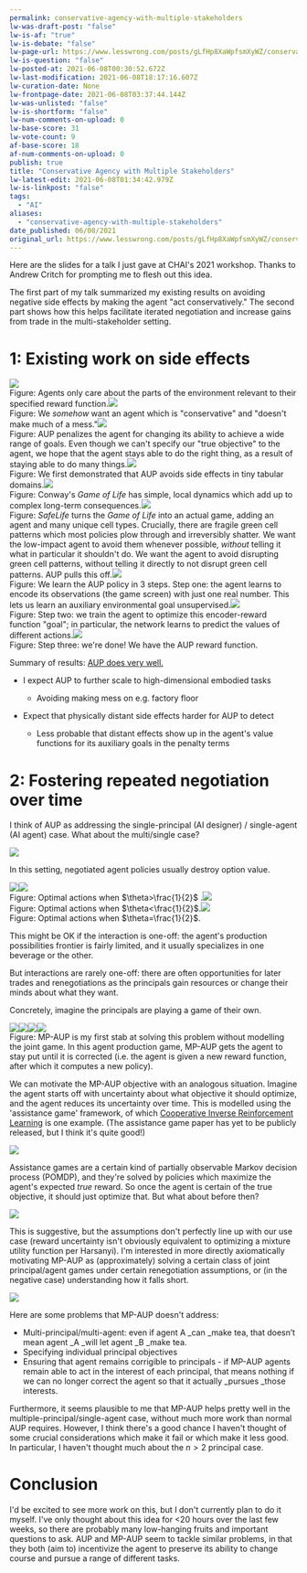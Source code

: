 ```yaml
---
permalink: conservative-agency-with-multiple-stakeholders
lw-was-draft-post: "false"
lw-is-af: "true"
lw-is-debate: "false"
lw-page-url: https://www.lesswrong.com/posts/gLfHp8XaWpfsmXyWZ/conservative-agency-with-multiple-stakeholders
lw-is-question: "false"
lw-posted-at: 2021-06-08T00:30:52.672Z
lw-last-modification: 2021-06-08T18:17:16.607Z
lw-curation-date: None
lw-frontpage-date: 2021-06-08T03:37:44.144Z
lw-was-unlisted: "false"
lw-is-shortform: "false"
lw-num-comments-on-upload: 0
lw-base-score: 31
lw-vote-count: 9
af-base-score: 18
af-num-comments-on-upload: 0
publish: true
title: "Conservative Agency with Multiple Stakeholders"
lw-latest-edit: 2021-06-08T01:34:42.979Z
lw-is-linkpost: "false"
tags: 
  - "AI"
aliases: 
  - "conservative-agency-with-multiple-stakeholders"
date_published: 06/08/2021
original_url: https://www.lesswrong.com/posts/gLfHp8XaWpfsmXyWZ/conservative-agency-with-multiple-stakeholders
---
```

Here are the slides for a talk I just gave at CHAI's 2021 workshop. Thanks to Andrew Critch for prompting me to flesh out this idea.

The first part of my talk summarized my existing results on avoiding negative side effects by making the agent "act conservatively." The second part shows how this helps facilitate iterated negotiation and increase gains from trade in the multi-stakeholder setting. 

# 1: Existing work on side effects

![](https://39669.cdn.cke-cs.com/rQvD3VnunXZu34m86e5f/images/5d8db03fe692d0a310f42ec0c249a6b2be892ea6e84ec762.png)
<br/>Figure: Agents only care about the parts of the environment relevant to their specified reward function.![](https://39669.cdn.cke-cs.com/rQvD3VnunXZu34m86e5f/images/11973d84ffe3b4c8b56ebfe90261e336e126ad93cdda39a5.png)
<br/>Figure: We _somehow_ want an agent which is "conservative" and "doesn't make much of a mess."![](https://39669.cdn.cke-cs.com/rQvD3VnunXZu34m86e5f/images/19247989a8c519fbc27fc9d100129444d4ca2f86968a9a8b.png)
<br/>Figure: AUP penalizes the agent for changing its ability to achieve a wide range of goals. Even though we can't specify our "true objective" to the agent, we hope that the agent stays able to do the right thing, as a result of staying able to do many things.![](https://39669.cdn.cke-cs.com/rQvD3VnunXZu34m86e5f/images/27b61d7c2b20d763836e0f4205fc5cb0b043d8c999d9513b.png)
<br/>Figure: We first demonstrated that AUP avoids side effects in tiny tabular domains.![](https://39669.cdn.cke-cs.com/rQvD3VnunXZu34m86e5f/images/2b563e34fa6fa1f80fcf5992515e3911668f03e0297e547b.png)
<br/>Figure: Conway's _Game of Life_ has simple, local dynamics which add up to complex long-term consequences.![](https://39669.cdn.cke-cs.com/rQvD3VnunXZu34m86e5f/images/bc36232e143377cc3fb23ec0eaf31d162c17fa41698f8356.png)
<br/>Figure: _SafeLife_ turns the _Game of Life_ into an actual game, adding an agent and many unique cell types. Crucially, there are fragile green cell patterns which most policies plow through and irreversibly shatter. We want the low-impact agent to avoid them whenever possible, _without_ telling it what in particular it shouldn't do. We want the agent to avoid disrupting green cell patterns, without telling it directly to not disrupt green cell patterns. AUP pulls this off.![](https://39669.cdn.cke-cs.com/rQvD3VnunXZu34m86e5f/images/ec7027afd67e6d8d0d76cdf6f6f0ce4f1ca66561460c376e.png)
<br/>Figure: We learn the AUP policy in 3 steps. Step one: the agent learns to encode its observations (the game screen) with just one real number. This lets us learn an auxiliary environmental goal unsupervised.![](https://39669.cdn.cke-cs.com/rQvD3VnunXZu34m86e5f/images/8e06d19568bf8cf2aa3f1ae7cb68237f739e7e8526d16e69.png)
<br/>Figure: Step two: we train the agent to optimize this encoder-reward function "goal"; in particular, the network learns to predict the values of different actions.![](https://39669.cdn.cke-cs.com/rQvD3VnunXZu34m86e5f/images/ceedff3b01f8e4dd70c483030f9855e623643aa85c40b226.png)
<br/>Figure: Step three: we're done! We have the AUP reward function.

Summary of results: [AUP does very well.](https://avoiding-side-effects.github.io/)

- I expect AUP to further scale to high-dimensional embodied tasks
  - Avoiding making mess on e.g. factory floor

- Expect that physically distant side effects harder for AUP to detect
  - Less probable that distant effects show up in the agent's value functions for its auxiliary goals in the penalty terms

# 2: Fostering repeated negotiation over time

I think of AUP as addressing the single-principal (AI designer) / single-agent (AI agent) case. What about the multi/single case?

![](https://39669.cdn.cke-cs.com/rQvD3VnunXZu34m86e5f/images/41b1a2924d3be8196845296b9d719eb0a14dfb72ddc63326.png)

In this setting, negotiated agent policies usually destroy option value.

![](https://lh6.googleusercontent.com/lxOMfGe-uDlYALnWUDSeyMWMVJQQ-3tKJdfbZ1z1tZxMQqBDwgwGj3v3L380brypRwxAZ42LIJdpiAm3hMtbdJaQCNvfhSrhLurftO_FtDs8DE5eeZfcZQx9krtESwjAlTFuvJXKHD0)![](https://lh5.googleusercontent.com/yPvWhqkDdASjqIubLPkiadhDX2Tp2knl3BSYh6Ssw1NMQAofWUDUVxk9Q-VVKpi0uwrnM9ctMaBCqAzX61jcO8qq60rpZ3wYUdDT6KcJA5PyXCS1SNB7nRryvNWmH2elD3LH5oyXbPY)
<br/>Figure: Optimal actions when $\theta>\frac{1}{2}$ .![](https://lh3.googleusercontent.com/O-WcaeE8FOMR397myHbv6f8GyqaGhTgB9RZ6Xox3sTRtuEfvVEGTSvaCRINdx4QmT4aDnk5khT7k-mUf7TpirfZF8oVJVixWIBkGE-3wE0dY6WFrnyZ5w-5LdlYk-Oea77M4w_3nAqc)
<br/>Figure: Optimal actions when $\theta<\frac{1}{2}$.![](https://lh4.googleusercontent.com/Xix6MA7TflBtX3TgOufh6Uu8NtbVoruN8mFN8L19N2CsUWIS8eBzZDBdtklv4Vg3F2Dw7WaG5If8diTEB-4Gn8cDwRMAWcm2XXsgm34PO_V7on3bIFh6XGJaHsptjsHC2ptM_g4Eqag)
<br/>Figure: Optimal actions when $\theta=\frac{1}{2}$.

This might be OK if the interaction is one-off: the agent's production possibilities frontier is fairly limited, and it usually specializes in one beverage or the other. 

But interactions are rarely one-off: there are often opportunities for later trades and renegotiations as the principals gain resources or change their minds about what they want.

Concretely, imagine the principals are playing a game of their own.

![](https://39669.cdn.cke-cs.com/rQvD3VnunXZu34m86e5f/images/b54a0b7ddc089960a2a5ae1035ddf99beb74a154ddbe2f55.png)![](https://39669.cdn.cke-cs.com/rQvD3VnunXZu34m86e5f/images/5d52ab1d3ba4d05d08be7de2f50b3ef0779c812f2cc23d87.png)![](https://39669.cdn.cke-cs.com/rQvD3VnunXZu34m86e5f/images/4b77c2d3940413257bd7ee175cdc0804555877a1a7f553aa.png)![](https://39669.cdn.cke-cs.com/rQvD3VnunXZu34m86e5f/images/b02a85f9bec27245725211e667061d61fc401fb75fee59bd.png)
<br/>Figure: MP-AUP is my first stab at solving this problem without modelling the joint game. In this agent production game, MP-AUP gets the agent to stay put until it is corrected (i.e. the agent is given a new reward function, after which it computes a new policy).

We can motivate the MP-AUP objective with an analogous situation. Imagine the agent starts off with uncertainty about what objective it should optimize, and the agent reduces its uncertainty over time. This is modelled using the 'assistance game' framework, of which [Cooperative Inverse Reinforcement Learning](https://papers.nips.cc/paper/6420-cooperative-inverse-reinforcement-learning) is one example. (The assistance game paper has yet to be publicly released, but I think it's quite good!)

![](https://lh6.googleusercontent.com/fFseYaVK8HgLfDCW6IjafbZpy3JPurMtVidU8F8i2M1E4ZoHWYuzIOb_G1ffMhQrJHfy-DFJr1hIjDqdMkBkM-S0dBzSKAGJZS1_ySkbM2XlP3qI8f5UPgMReK7g5Rk_EWg9oRtPSwk)

Assistance games are a certain kind of partially observable Markov decision process (POMDP), and they're solved by policies which maximize the agent's expected _true_ reward. So once the agent is certain of the true objective, it should just optimize that. But what about before then? 

![](https://lh6.googleusercontent.com/T2VVU235ZaivjCGyw3h9JbyBHwHQw7Dx2hdKK6mw0euDTXsWd4CVqzAa-uNRr7ZsalMxNt-3Wu8MIb_-bgU3-UKROS-wZsRMTqUMoAj-rtXuSIuwuScONnaVnB6AvnpyQiDKHD0lHEk)

This is suggestive, but the assumptions don't perfectly line up with our use case (reward uncertainty isn't obviously equivalent to optimizing a mixture utility function per Harsanyi). I'm interested in more directly axiomatically motivating MP-AUP as (approximately) solving a certain class of joint principal/agent games under certain renegotiation assumptions, or (in the negative case) understanding how it falls short.

![](https://39669.cdn.cke-cs.com/rQvD3VnunXZu34m86e5f/images/77f188ecfc4f890ee3b3f2e39f03bbf81ccd68572cdaadd7.png)

Here are some problems that MP-AUP doesn't address:

- Multi-principal/multi-agent: even if agent A _can _make tea, that doesn’t mean agent _A _will let agent _B _make tea.
- Specifying individual principal objectives
- Ensuring that agent remains corrigible to principals - if MP-AUP agents remain able to act in the interest of each principal, that means nothing if we can no longer correct the agent so that it actually _pursues _those interests.

Furthermore, it seems plausible to me that MP-AUP helps pretty well in the multiple-principal/single-agent case, without much more work than normal AUP requires. However, I think there's a good chance I haven't thought of some crucial considerations which make it fail or which make it less good. In particular, I haven't thought much about the $n>2$ principal case.

# Conclusion

I'd be excited to see more work on this, but I don't currently plan to do it myself. I've only thought about this idea for <20 hours over the last few weeks, so there are probably many low-hanging fruits and important questions to ask. AUP and MP-AUP seem to tackle similar problems, in that they both (aim to) incentivize the agent to preserve its ability to change course and pursue a range of different tasks.